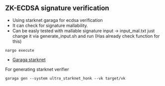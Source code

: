 ## ZK-ECDSA signature verification

- Using starknet garaga for ecdsa verification
- It can check for signature mallability. 
- Can be easly tested with mallable signature input -> input_mal.txt just change it via generate_input.sh and run (Has already check function for this)

```
nargo execute 
```


- [Garaga starknet](https://garaga.gitbook.io/garaga/smart-contract-generators/noir)

For generating starknet verifier 

```
garaga gen --system ultra_starknet_honk --vk target/vk
```